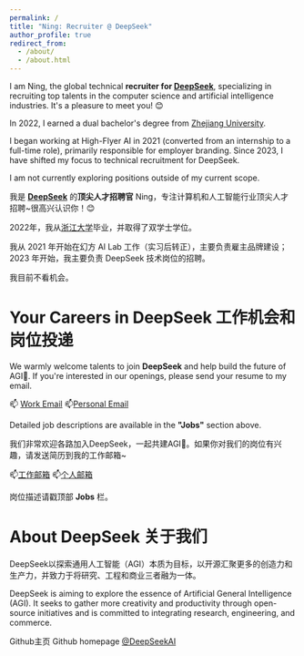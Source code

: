 ```yaml
---
permalink: /
title: "Ning: Recruiter @ DeepSeek"
author_profile: true
redirect_from: 
  - /about/
  - /about.html
---
```


I am Ning, the global technical **recruiter for [DeepSeek](https://www.deepseek.com/)**, specializing in recruiting top talents in the computer science and artificial intelligence industries. It's a pleasure to meet you! 😊

In 2022, I earned a dual bachelor's degree from [Zhejiang University](https://www.zju.edu.cn/).

I began working at High-Flyer AI in 2021 (converted from an internship to a full-time role), primarily responsible for employer branding. Since 2023, I have shifted my focus to technical recruitment for DeepSeek.

I am not currently exploring positions outside of my current scope.


我是 **[DeepSeek](https://www.deepseek.com/)** 的**顶尖人才招聘官** Ning，专注计算机和人工智能行业顶尖人才招聘~很高兴认识你！😊

2022年，我从[浙江大学](https://www.zju.edu.cn/)毕业，并取得了双学士学位。

我从 2021 年开始在幻方 AI Lab 工作（实习后转正），主要负责雇主品牌建设；2023 年开始，我主要负责 DeepSeek 技术岗位的招聘。

我目前不看机会。

# Your Careers in DeepSeek 工作机会和岗位投递

We warmly welcome talents to join **DeepSeek** and help build the future of AGI🌈. If you're interested in our openings, please send your resume to my email.

📫 [Work Email](mailto:ning.wang@deepseek.com)  📫[Personal Email](mailto:ning.wang@zju.edu.cn)

Detailed job descriptions are available in the **"Jobs"** section above.

我们非常欢迎各路加入DeepSeek，一起共建AGI🌈。如果你对我们的岗位有兴趣，请发送简历到我的工作邮箱~

📫[工作邮箱](mailto:ning.wang@deepseek.com) 📫[个人邮箱](mailto:ning.wang@deepseek.com) 

岗位描述请戳顶部 **Jobs** 栏。

# About DeepSeek 关于我们
DeepSeek以探索通用人工智能（AGI）本质为目标，以开源汇聚更多的创造力和生产力，并致力于将研究、工程和商业三者融为一体。

DeepSeek is aiming to explore the essence of Artificial General Intelligence (AGI). It seeks to gather more creativity and productivity through open-source initiatives and is committed to integrating research, engineering, and commerce.

Github主页 Github homepage [@DeepSeekAI ](https://github.com/deepseek-ai)

